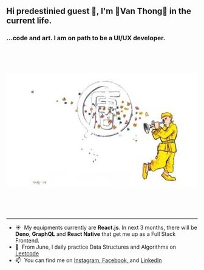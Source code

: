 ## Hi predestinied guest 🙏, I'm 🌌Van Thong🌌 in the current life.

### ...code and art. I am on path to be a UI/UX developer. 
<br/><br/><br/>

<img src="https://github.com/ThongKun/ThongKun/blob/master/Magic_Flute.jpg" height=300 />

<br/><br/><br/>

---
- ☀&nbsp;&nbsp;My equipments currently are <b>React.js</b>. In next 3 months, there will be <b>Deno</b>, <b>GraphQL</b> and <b>React Native</b> that get me up as a Full Stack Frontend.
- 🎁&nbsp;&nbsp;From June, I daily practice Data Structures and Algorithms on [Leetcode](https://leetcode.com/thonglevan131/)
- 📫&nbsp;&nbsp;You can find me on [Instagram, ](https://www.instagram.com/thong.leeee/)[Facebook, ](https://www.facebook.com/thong.levan.131/) and [LinkedIn](https://www.linkedin.com/in/vanthong-fe-engineer/)
<!--
**ThongKun/ThongKun** is a ✨ _special_ ✨ repository because its `README.md` (this file) appears on your GitHub profile.

Here are some ideas to get you started:

- 🔭 I’m currently working on ...
- 🌱 I’m currently learning ...
- 👯 I’m looking to collaborate on ...
- 🤔 I’m looking for help with ...
- 💬 Ask me about ...
- 📫 How to reach me: ...
- 😄 Pronouns: ...
- ⚡ Fun fact: ...
-->
